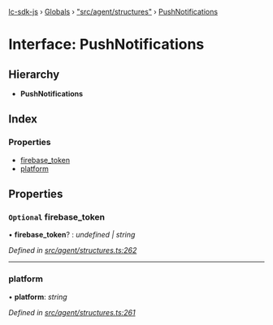 [lc-sdk-js](../README.md) › [Globals](../globals.md) › ["src/agent/structures"](../modules/_src_agent_structures_.md) › [PushNotifications](_src_agent_structures_.pushnotifications.md)

# Interface: PushNotifications

## Hierarchy

* **PushNotifications**

## Index

### Properties

* [firebase_token](_src_agent_structures_.pushnotifications.md#optional-firebase_token)
* [platform](_src_agent_structures_.pushnotifications.md#platform)

## Properties

### `Optional` firebase_token

• **firebase_token**? : *undefined | string*

*Defined in [src/agent/structures.ts:262](https://github.com/livechat/lc-sdk-js/blob/5281c0a/src/agent/structures.ts#L262)*

___

###  platform

• **platform**: *string*

*Defined in [src/agent/structures.ts:261](https://github.com/livechat/lc-sdk-js/blob/5281c0a/src/agent/structures.ts#L261)*
